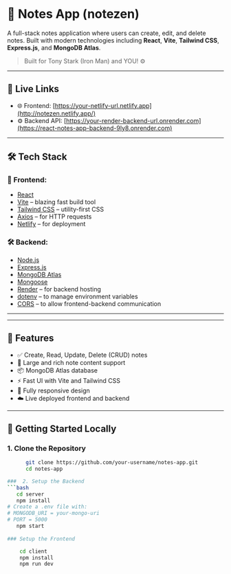 # 📝 Notes App (notezen)

A full-stack notes application where users can create, edit, and delete notes. Built with modern technologies including **React**, **Vite**, **Tailwind CSS**, **Express.js**, and **MongoDB Atlas**.

> Built for Tony Stark (Iron Man) and YOU! ⚙️

---

## 🔗 Live Links

- 🌐 Frontend: [https://your-netlify-url.netlify.app](http://notezen.netlify.app/)
- ⚙️ Backend API: [https://your-render-backend-url.onrender.com](https://react-notes-app-backend-9ly8.onrender.com)

---

## 🛠️ Tech Stack

### 🚀 Frontend:
- [React](https://reactjs.org/)
- [Vite](https://vitejs.dev/) – blazing fast build tool
- [Tailwind CSS](https://tailwindcss.com/) – utility-first CSS
- [Axios](https://axios-http.com/) – for HTTP requests
- [Netlify](https://netlify.com/) – for deployment

### 🛠️ Backend:
- [Node.js](https://nodejs.org/)
- [Express.js](https://expressjs.com/)
- [MongoDB Atlas](https://www.mongodb.com/cloud/atlas)
- [Mongoose](https://mongoosejs.com/)
- [Render](https://render.com/) – for backend hosting
- [dotenv](https://www.npmjs.com/package/dotenv) – to manage environment variables
- [CORS](https://www.npmjs.com/package/cors) – to allow frontend-backend communication

---


---

## 🌟 Features

- ✅ Create, Read, Update, Delete (CRUD) notes
- 🧠 Large and rich note content support
- 📦 MongoDB Atlas database
- ⚡ Fast UI with Vite and Tailwind CSS
- 📱 Fully responsive design
- ☁️ Live deployed frontend and backend

---

## 🔧 Getting Started Locally

### 1. Clone the Repository
 ```bash
       git clone https://github.com/your-username/notes-app.git
       cd notes-app

###  2. Setup the Backend
```bash
    cd server
    npm install
# Create a .env file with:
# MONGODB_URI = your-mongo-uri
# PORT = 5000
    npm start
    
### Setup the Frontend
 
     cd client
     npm install
     npm run dev

